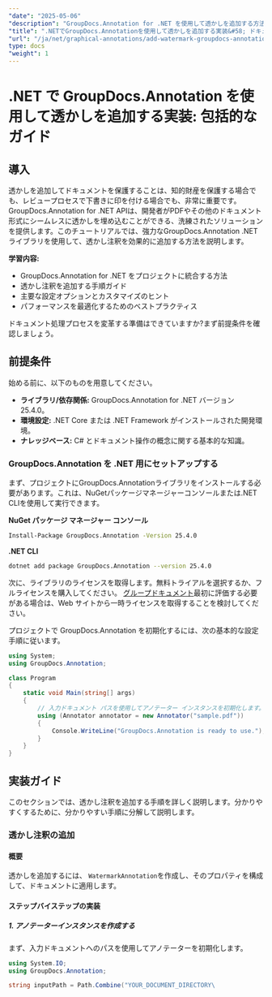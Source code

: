 ```yaml
---
"date": "2025-05-06"
"description": "GroupDocs.Annotation for .NET を使用して透かしを追加する方法を学びましょう。このガイドでは、セットアップ、ステップバイステップの実装、そしてドキュメントのセキュリティ保護とブランディングに関するベストプラクティスについて説明します。"
"title": ".NETでGroupDocs.Annotationを使用して透かしを追加する実装&#58; ドキュメントのセキュリティとブランディングのための包括的なガイド"
"url": "/ja/net/graphical-annotations/add-watermark-groupdocs-annotation-net-guide/"
type: docs
"weight": 1
---
```


# .NET で GroupDocs.Annotation を使用して透かしを追加する実装: 包括的なガイド

## 導入

透かしを追加してドキュメントを保護することは、知的財産を保護する場合でも、レビュープロセスで下書きに印を付ける場合でも、非常に重要です。GroupDocs.Annotation for .NET APIは、開発者がPDFやその他のドキュメント形式にシームレスに透かしを埋め込むことができる、洗練されたソリューションを提供します。このチュートリアルでは、強力なGroupDocs.Annotation .NETライブラリを使用して、透かし注釈を効果的に追加する方法を説明します。

**学習内容:**
- GroupDocs.Annotation for .NET をプロジェクトに統合する方法
- 透かし注釈を追加する手順ガイド
- 主要な設定オプションとカスタマイズのヒント
- パフォーマンスを最適化するためのベストプラクティス

ドキュメント処理プロセスを変革する準備はできていますか?まず前提条件を確認しましょう。

## 前提条件

始める前に、以下のものを用意してください。
- **ライブラリ/依存関係:** GroupDocs.Annotation for .NET バージョン 25.4.0。
- **環境設定:** .NET Core または .NET Framework がインストールされた開発環境。
- **ナレッジベース:** C# とドキュメント操作の概念に関する基本的な知識。

### GroupDocs.Annotation を .NET 用にセットアップする

まず、プロジェクトにGroupDocs.Annotationライブラリをインストールする必要があります。これは、NuGetパッケージマネージャーコンソールまたは.NET CLIを使用して実行できます。

**NuGet パッケージ マネージャー コンソール**
```bash
Install-Package GroupDocs.Annotation -Version 25.4.0
```

**\.NET CLI**
```bash
dotnet add package GroupDocs.Annotation --version 25.4.0
```

次に、ライブラリのライセンスを取得します。無料トライアルを選択するか、フルライセンスを購入してください。 [グループドキュメント](https://purchase.groupdocs.com/buy)最初に評価する必要がある場合は、Web サイトから一時ライセンスを取得することを検討してください。

プロジェクトで GroupDocs.Annotation を初期化するには、次の基本的な設定手順に従います。

```csharp
using System;
using GroupDocs.Annotation;

class Program
{
    static void Main(string[] args)
    {
        // 入力ドキュメント パスを使用してアノテーター インスタンスを初期化します。
        using (Annotator annotator = new Annotator("sample.pdf"))
        {
            Console.WriteLine("GroupDocs.Annotation is ready to use.");
        }
    }
}
```

## 実装ガイド

このセクションでは、透かし注釈を追加する手順を詳しく説明します。分かりやすくするために、分かりやすい手順に分解して説明します。

### 透かし注釈の追加

#### 概要
透かしを追加するには、 `WatermarkAnnotation`を作成し、そのプロパティを構成して、ドキュメントに適用します。

#### ステップバイステップの実装

##### 1. アノテーターインスタンスを作成する
まず、入力ドキュメントへのパスを使用してアノテーターを初期化します。

```csharp
using System.IO;
using GroupDocs.Annotation;

string inputPath = Path.Combine("YOUR_DOCUMENT_DIRECTORY\